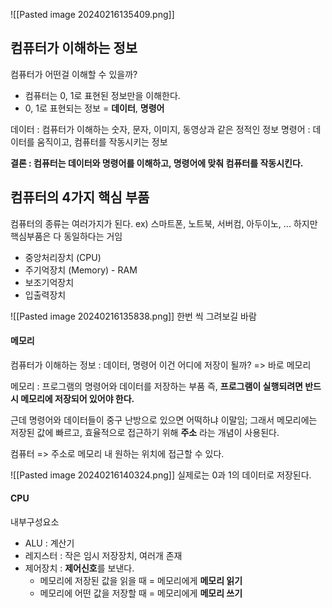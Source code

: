 ![[Pasted image 20240216135409.png]]

## 컴퓨터가 이해하는 정보

컴퓨터가 어떤걸 이해할 수 있을까?
- 컴퓨터는 0, 1로 표현된 정보만을 이해한다.
- 0, 1로 표현되는 정보 = **데이터**, **명령어**

데이터 : 컴퓨터가 이해하는 숫자, 문자, 이미지, 동영상과 같은 정적인 정보
명령어 : 데이터를 움직이고, 컴퓨터를 작동시키는 정보

**결론 : 컴퓨터는 데이터와 명령어를 이해하고, 명령어에 맞춰 컴퓨터를 작동시킨다.**


## 컴퓨터의 4가지 핵심 부품

컴퓨터의 종류는 여러가지가 된다. ex) 스마트폰, 노트북, 서버컴, 아두이노, ...
하지만 핵심부품은 다 동일하다는 거임

- 중앙처리장치 (CPU)
- 주기억장치 (Memory) - RAM
- 보조기억장치
- 입출력장치

![[Pasted image 20240216135838.png]]
한번 씩 그려보길 바람

#### 메모리
컴퓨터가 이해하는 정보 : 데이터, 명령어
이건 어디에 저장이 될까? => 바로 메모리

메모리 : 프로그램의 명령어와 데이터를 저장하는 부품
즉, **프로그램이 실행되려면 반드시 메모리에 저장되어 있어야 한다.**

근데 명령어와 데이터들이 중구 난방으로 있으면 어떡하냐 이말임;
그래서 메모리에는 저장된 값에 빠르고, 효율적으로 접근하기 위해 **주소** 라는 개념이 사용된다.

컴퓨터 => 주소로 메모리 내 원하는 위치에 접근할 수 있다.

![[Pasted image 20240216140324.png]]
실제로는 0과 1의 데이터로 저장된다.

#### CPU

내부구성요소
- ALU : 계산기
- 레지스터 : 작은 임시 저장장치, 여러개 존재
- 제어장치 : **제어신호**를 보낸다.
	- 메모리에 저장된 값을 읽을 때 = 메모리에게 **메모리 읽기**
	- 메모리에 어떤 값을 저장할 때 = 메모리에게 **메모리 쓰기**
	
